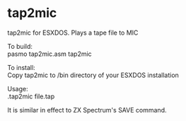 # tap2mic
tap2mic for ESXDOS. Plays a tape file to MIC

To build:  
pasmo tap2mic.asm tap2mic

To install:  
Copy tap2mic to /bin directory of your ESXDOS installation

Usage:  
.tap2mic file.tap

It is similar in effect to ZX Spectrum's SAVE command.
